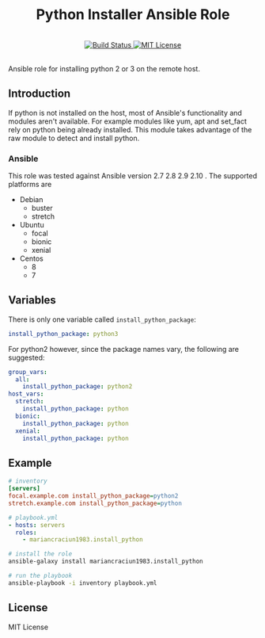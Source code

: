 <h1 align="center">Python Installer Ansible Role</h1>
<br />

<div align="center">
  <a href="https://travis-ci.org/mariancraciun1983/ansible-install-python">
    <img src="https://travis-ci.org/mariancraciun1983/ansible-install-python.svg?branch=master" alt="Build Status" />
  </a>
  <a href="https://opensource.org/licenses/MIT">
    <img src="https://img.shields.io/badge/License-MIT-blue.svg" alt="MIT License" />
  </a>
</div>

<br />

Ansible role for installing python 2 or 3 on the remote host.


## Introduction

If python is not installed on the host, most of Ansible's functionality and modules aren't available. For example modules like yum, apt and set_fact rely on python being already installed. This module takes advantage of the raw module to detect and install python.

### Ansible
This role was tested against Ansible version 2.7 2.8 2.9 2.10 .
The supported platforms are
  - Debian
    - buster
    - stretch
  - Ubuntu
    - focal
    - bionic
    - xenial
  - Centos
    - 8
    - 7

## Variables
There is only one variable called `install_python_package`:
```yaml
install_python_package: python3
```

For python2 however, since the package names vary, the following are suggested:
```yml
group_vars:
  all:
    install_python_package: python2
host_vars:
  stretch:
    install_python_package: python
  bionic:
    install_python_package: python
  xenial:
    install_python_package: python
```

## Example
```ini
# inventory
[servers]
focal.example.com install_python_package=python2
stretch.example.com install_python_package=python
```

```yaml
# playbook.yml
- hosts: servers
  roles:
    - mariancraciun1983.install_python
```

```bash
# install the role
ansible-galaxy install mariancraciun1983.install_python
```

```bash
# run the playbook
ansible-playbook -i inventory playbook.yml
```

## License
MIT License